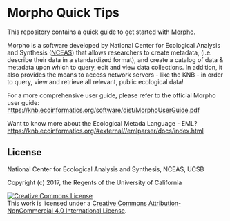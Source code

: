 Morpho Quick Tips
=================

This repository contains a quick guide to get started with [Morpho](https://knb.ecoinformatics.org/#tools/morpho). 

Morpho is a software developed by National Center for Ecological Analysis and Synthesis ([NCEAS](https://www.nceas.ucsb.edu/)) that allows researchers to create metadata, (i.e. describe their data in a standardized format), and create a catalog of data & metadata upon which to query, edit and view data collections. In addition, it also provides the means to access network servers - like the KNB - in order to query, view and retrieve all relevant, public ecological data!

For a more comprehensive user guide, please refer to the official Morpho user guide: <https://knb.ecoinformatics.org/software/dist/MorphoUserGuide.pdf>

Want to know more about the Ecological Metada Language - EML? 
<https://knb.ecoinformatics.org/#external//emlparser/docs/index.html>

## License

National Center for Ecological Analysis and Synthesis, NCEAS, UCSB

Copyright (c) 2017, the Regents of the University of California

<a rel="license" href="http://creativecommons.org/licenses/by-nc/4.0/"><img alt="Creative Commons License" style="border-width:0" src="https://i.creativecommons.org/l/by-nc/4.0/88x31.png" /></a><br />This work is licensed under a <a rel="license" href="http://creativecommons.org/licenses/by-nc/4.0/">Creative Commons Attribution-NonCommercial 4.0 International License</a>.
